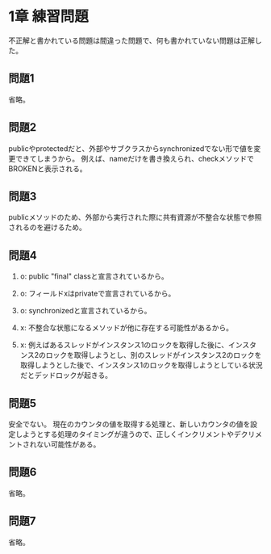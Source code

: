 # 1章 練習問題
不正解と書かれている問題は間違った問題で、何も書かれていない問題は正解した。

## 問題1
省略。


## 問題2
publicやprotectedだと、外部やサブクラスからsynchronizedでない形で値を変更できてしまうから。
例えば、nameだけを書き換えられ、checkメソッドでBROKENと表示される。


## 問題3
publicメソッドのため、外部から実行された際に共有資源が不整合な状態で参照されるのを避けるため。


## 問題4
1. o:
public "final" classと宣言されているから。

2. o:
フィールドxはprivateで宣言されているから。

3. o:
synchronizedと宣言されているから。

4. x:
不整合な状態になるメソッドが他に存在する可能性があるから。

5. x:
例えばあるスレッドがインスタンス1のロックを取得した後に、インスタンス2のロックを取得しようとし、別のスレッドがインスタンス2のロックを取得しようとした後で、インスタンス1のロックを取得しようとしている状況だとデッドロックが起きる。


## 問題5
安全でない。
現在のカウンタの値を取得する処理と、新しいカウンタの値を設定しようとする処理のタイミングが違うので、正しくインクリメントやデクリメントされない可能性がある。


## 問題6
省略。


## 問題7
省略。
